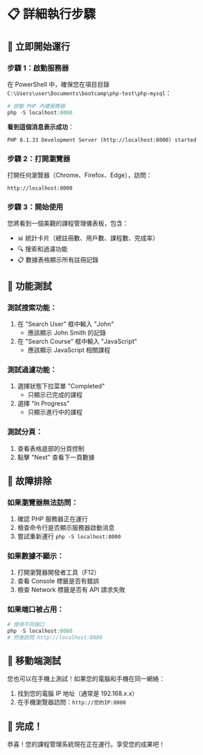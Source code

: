 # 📋 詳細執行步驟

## 🚀 立即開始運行

### 步驟 1：啟動服務器

在 PowerShell 中，確保您在項目目錄 `C:\Users\user\Documents\bootcamp\php-test\php-mysql`：

```powershell
# 啟動 PHP 內建服務器
php -S localhost:8000
```

**看到這個消息表示成功**：

```
PHP 8.1.33 Development Server (http://localhost:8000) started
```

### 步驟 2：打開瀏覽器

打開任何瀏覽器（Chrome、Firefox、Edge），訪問：

```
http://localhost:8000
```

### 步驟 3：開始使用

您將看到一個美觀的課程管理儀表板，包含：

- 📊 統計卡片（總註冊數、用戶數、課程數、完成率）
- 🔍 搜索和過濾功能
- 📋 數據表格顯示所有註冊記錄

## 🎯 功能測試

### 測試搜索功能：

1. 在 "Search User" 框中輸入 "John"
   - 應該顯示 John Smith 的記錄
2. 在 "Search Course" 框中輸入 "JavaScript"
   - 應該顯示 JavaScript 相關課程

### 測試過濾功能：

1. 選擇狀態下拉菜單 "Completed"
   - 只顯示已完成的課程
2. 選擇 "In Progress"
   - 只顯示進行中的課程

### 測試分頁：

1. 查看表格底部的分頁控制
2. 點擊 "Next" 查看下一頁數據

## 🔧 故障排除

### 如果瀏覽器無法訪問：

1. 確認 PHP 服務器正在運行
2. 檢查命令行是否顯示服務器啟動消息
3. 嘗試重新運行 `php -S localhost:8000`

### 如果數據不顯示：

1. 打開瀏覽器開發者工具（F12）
2. 查看 Console 標籤是否有錯誤
3. 檢查 Network 標籤是否有 API 請求失敗

### 如果端口被占用：

```powershell
# 使用不同端口
php -S localhost:8080
# 然後訪問 http://localhost:8080
```

## 📱 移動端測試

您也可以在手機上測試！如果您的電腦和手機在同一網絡：

1. 找到您的電腦 IP 地址（通常是 192.168.x.x）
2. 在手機瀏覽器訪問：`http://您的IP:8000`

## 🎉 完成！

恭喜！您的課程管理系統現在正在運行。享受您的成果吧！
